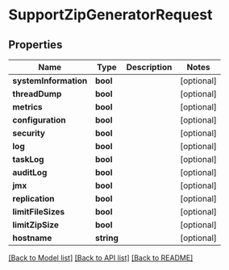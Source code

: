 # SupportZipGeneratorRequest

## Properties
Name | Type | Description | Notes
------------ | ------------- | ------------- | -------------
**systemInformation** | **bool** |  | [optional] 
**threadDump** | **bool** |  | [optional] 
**metrics** | **bool** |  | [optional] 
**configuration** | **bool** |  | [optional] 
**security** | **bool** |  | [optional] 
**log** | **bool** |  | [optional] 
**taskLog** | **bool** |  | [optional] 
**auditLog** | **bool** |  | [optional] 
**jmx** | **bool** |  | [optional] 
**replication** | **bool** |  | [optional] 
**limitFileSizes** | **bool** |  | [optional] 
**limitZipSize** | **bool** |  | [optional] 
**hostname** | **string** |  | [optional] 

[[Back to Model list]](../README.md#documentation-for-models) [[Back to API list]](../README.md#documentation-for-api-endpoints) [[Back to README]](../README.md)


